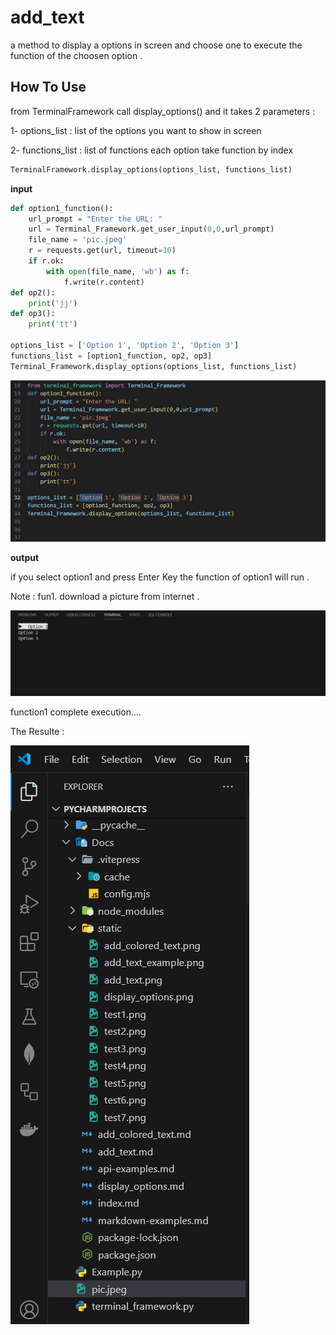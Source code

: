 # add_text
a method to display a options in screen and choose one to execute the function of the choosen option .


## How To Use  
from TerminalFramework call display_options() and it takes 2 parameters :

 1- options_list : list of the options you want to show in screen

 2- functions_list : list of functions each option take function by index


```python
TerminalFramework.display_options(options_list, functions_list)
```

**input**
```python
def option1_function():
    url_prompt = "Enter the URL: "
    url = Terminal_Framework.get_user_input(0,0,url_prompt)
    file_name = 'pic.jpeg'
    r = requests.get(url, timeout=10)
    if r.ok:
        with open(file_name, 'wb') as f:
            f.write(r.content)
def op2():
    print('jj')
def op3():
    print('tt')

options_list = ['Option 1', 'Option 2', 'Option 3']
functions_list = [option1_function, op2, op3]
Terminal_Framework.display_options(options_list, functions_list)
```
![Example](static/display_options.png)


**output**

 if you select option1 and press Enter Key the function of option1 will run .

 Note : fun1. download a picture from internet .

![Example](static/display_options_test.png)

 function1 complete execution....


 The Resulte : 

![Example](static/display_options_output.png)

